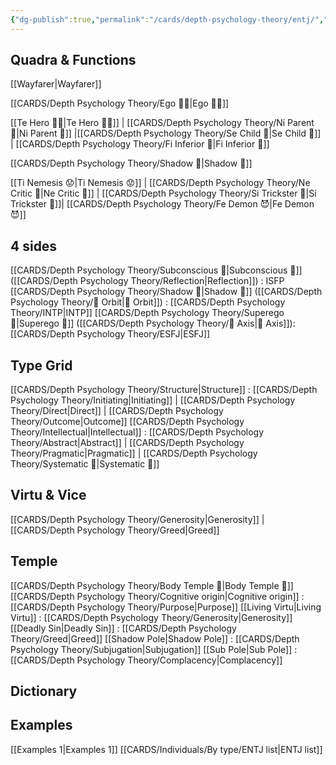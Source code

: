 ```yaml
---
{"dg-publish":true,"permalink":"/cards/depth-psychology-theory/entj/","created":"2023-01-05T15:27:16.947+01:00","updated":"2023-04-08T01:01:47.195+02:00"}
---
```



## Quadra & Functions
[[Wayfarer\|Wayfarer]] 

[[CARDS/Depth Psychology Theory/Ego 🙋‍♂️\|Ego 🙋‍♂️]]

[[Te Hero 🦸‍♂️\|Te Hero 🦸‍♂️]] | [[CARDS/Depth Psychology Theory/Ni Parent 🤨\|Ni Parent 🤨]] |[[CARDS/Depth Psychology Theory/Se Child 🧒\|Se Child 🧒]]  | [[CARDS/Depth Psychology Theory/Fi Inferior 👶\|Fi Inferior 👶]]

[[CARDS/Depth Psychology Theory/Shadow 👤\|Shadow 👤]] 

[[Ti Nemesis 😟\|Ti Nemesis 😟]] | [[CARDS/Depth Psychology Theory/Ne Critic 🤔\|Ne Critic 🤔]] |  [[CARDS/Depth Psychology Theory/Si Trickster 🤡\|Si Trickster 🤡]]| [[CARDS/Depth Psychology Theory/Fe Demon 😈\|Fe Demon 😈]]

## 4 sides  
[[CARDS/Depth Psychology Theory/Subconscious 🤸\|Subconscious 🤸]] ([[CARDS/Depth Psychology Theory/Reflection\|Reflection]]) : ISFP
[[CARDS/Depth Psychology Theory/Shadow 👤\|Shadow 👤]] ([[CARDS/Depth Psychology Theory/🔄 Orbit\|🔄 Orbit]]) : [[CARDS/Depth Psychology Theory/INTP\|INTP]]
[[CARDS/Depth Psychology Theory/Superego 👹\|Superego 👹]] ([[CARDS/Depth Psychology Theory/🧲 Axis\|🧲 Axis]]): [[CARDS/Depth Psychology Theory/ESFJ\|ESFJ]] 

## Type Grid 
[[CARDS/Depth Psychology Theory/Structure\|Structure]] : [[CARDS/Depth Psychology Theory/Initiating\|Initiating]] | [[CARDS/Depth Psychology Theory/Direct\|Direct]] | [[CARDS/Depth Psychology Theory/Outcome\|Outcome]]
[[CARDS/Depth Psychology Theory/Intellectual\|Intellectual]] : [[CARDS/Depth Psychology Theory/Abstract\|Abstract]] | [[CARDS/Depth Psychology Theory/Pragmatic\|Pragmatic]] | [[CARDS/Depth Psychology Theory/Systematic 🔧\|Systematic 🔧]]

## Virtu & Vice
[[CARDS/Depth Psychology Theory/Generosity\|Generosity]] | [[CARDS/Depth Psychology Theory/Greed\|Greed]] 

## Temple 
[[CARDS/Depth Psychology Theory/Body Temple 🌳\|Body Temple 🌳]]
[[CARDS/Depth Psychology Theory/Cognitive origin\|Cognitive origin]] : [[CARDS/Depth Psychology Theory/Purpose\|Purpose]]
[[Living Virtu\|Living Virtu]] : [[CARDS/Depth Psychology Theory/Generosity\|Generosity]]
[[Deadly Sin\|Deadly Sin]] : [[CARDS/Depth Psychology Theory/Greed\|Greed]]
[[Shadow Pole\|Shadow Pole]] : [[CARDS/Depth Psychology Theory/Subjugation\|Subjugation]]
[[Sub Pole\|Sub Pole]] : [[CARDS/Depth Psychology Theory/Complacency\|Complacency]]

## Dictionary

## Examples 
[[Examples 1\|Examples 1]] 
[[CARDS/Individuals/By type/ENTJ list\|ENTJ list]]
